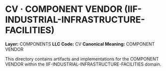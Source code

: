 # CV · COMPONENT VENDOR (IIF-INDUSTRIAL-INFRASTRUCTURE-FACILITIES)

**Layer:** COMPONENTS
**LLC Code:** CV
**Canonical Meaning:** COMPONENT VENDOR

This directory contains artifacts and implementations for the COMPONENT VENDOR within the IIF-INDUSTRIAL-INFRASTRUCTURE-FACILITIES domain.
